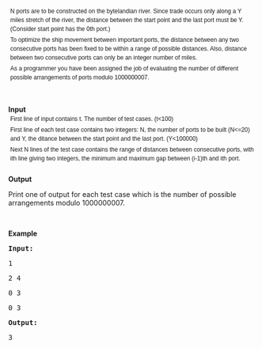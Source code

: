 <p style="padding-top: 2px; padding-right: 4px; padding-bottom: 2px; padding-left: 4px; font-family: Arial, Helvetica, sans-serif; font: normal normal normal 12px/1.4em Arial, sans-serif; line-height: 1.5em; margin: 0px;">N ports are to be constructed on the bytelandian river. Since trade occurs only along a Y miles stretch of the river, the distance between the start point and the last port must be Y. (Consider start point has the 0th port.)</p>
<p style="padding-top: 2px; padding-right: 4px; padding-bottom: 2px; padding-left: 4px; font-family: Arial, Helvetica, sans-serif; font: normal normal normal 12px/1.4em Arial, sans-serif; line-height: 1.5em; margin: 0px;">To optimize the ship movement between important ports, the distance between any two consecutive ports has been fixed to be within a range of possible distances. Also, distance between two consecutive ports can only be an integer number of miles.</p>
<p style="padding-top: 2px; padding-right: 4px; padding-bottom: 2px; padding-left: 4px; font-family: Arial, Helvetica, sans-serif; font: normal normal normal 12px/1.4em Arial, sans-serif; line-height: 1.5em; margin: 0px;">As a programmer you have been assigned the job of evaluating the number of different possible arrangements of ports modulo 1000000007.</p>
<p>&nbsp;</p>
<div><strong>Input</strong></div>
<p style="padding-top: 2px; padding-right: 4px; padding-bottom: 2px; padding-left: 4px; font-family: Arial, Helvetica, sans-serif; font: normal normal normal 12px/1.4em Arial, sans-serif; line-height: 1.5em; margin: 0px;">First line of input contains t. The number of test cases. (t&lt;100)</p>
<p style="padding-top: 2px; padding-right: 4px; padding-bottom: 2px; padding-left: 4px; font-family: Arial, Helvetica, sans-serif; font: normal normal normal 12px/1.4em Arial, sans-serif; line-height: 1.5em; margin: 0px;">First line of each test case contains two integers: N, the number of ports to be built (N&lt;=20) and Y, the ditance between the start point and the last port. (Y&lt;100000)</p>
<p style="padding-top: 2px; padding-right: 4px; padding-bottom: 2px; padding-left: 4px; font-family: Arial, Helvetica, sans-serif; font: normal normal normal 12px/1.4em Arial, sans-serif; line-height: 1.5em; margin: 0px;">Next N lines of the test case contains the range of distances between consecutive ports, with ith line giving two integers, the minimum and maximum gap between (i-1)th and ith port.</p>
<p style="padding-top: 2px; padding-right: 4px; padding-bottom: 2px; padding-left: 4px; font-family: Arial, Helvetica, sans-serif; font: normal normal normal 12px/1.4em Arial, sans-serif; line-height: 1.5em; margin: 0px;">&nbsp;</p>
<div><strong>Output</strong></div>
<p>Print one of output for each test case which is the number of possible arrangements modulo 1000000007.</p>
<p>&nbsp;</p>
<p><strong>Example</strong></p>
<pre><strong>Input:</strong></pre>
<pre>1</pre>
<pre>2 4</pre>
<pre>0 3</pre>
<pre>0 3</pre>
<pre><strong>Output:</strong></pre>
<pre>3</pre>